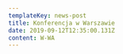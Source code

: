 ```yaml
---
templateKey: news-post
title: Konferencja w Warszawie
date: 2019-09-12T12:35:00.131Z
content: W-WA
---
```


